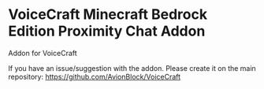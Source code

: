 # VoiceCraft Minecraft Bedrock Edition Proximity Chat Addon
Addon for VoiceCraft

If you have an issue/suggestion with the addon. Please create it on the main repository: https://github.com/AvionBlock/VoiceCraft

